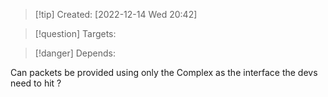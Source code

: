 
>[!tip] Created: [2022-12-14 Wed 20:42]

>[!question] Targets: 

>[!danger] Depends: 

Can packets be provided using only the Complex as the interface the devs need to hit ?